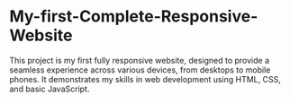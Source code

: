 # My-first-Complete-Responsive-Website
 This project is my first fully responsive website, designed to provide a seamless experience across various devices, from desktops to mobile phones. It demonstrates my skills in web development using HTML, CSS, and basic JavaScript.
